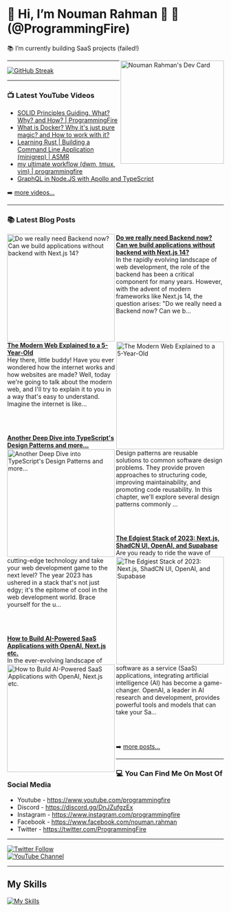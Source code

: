 # 👋 Hi, I’m Nouman Rahman 🚀 🤖 (@ProgrammingFire)
📚 I’m currently building SaaS projects (failed!)

<div align="left">
  <a href="https://app.daily.dev/programmingfire"><img align="right" width="240" src="https://api.daily.dev/devcards/86dba213ca724d5892a77340b0410d32.png?r=r0c" alt="Nouman Rahman's Dev Card"/></a>
</div>

---

[![GitHub Streak](https://streak-stats.demolab.com?user=programmingfire&theme=ayu-mirage&hide_border=true&border_radius=5.4&background=45%2C000000%2C242424)](https://git.io/streak-stats)

---

### 📺 Latest YouTube Videos

<!-- YOUTUBE:START -->
- [SOLID Principles Guiding. What? Why? and How? | ProgrammingFire](https://www.youtube.com/watch?v=_QS7-NHerm4)
- [What is Docker? Why it&#39;s just pure magic? and How to work with it?](https://www.youtube.com/watch?v=8aX13HFghCc)
- [Learning Rust | Building a Command Line Application &lpar;minigrep&rpar; | ASMR](https://www.youtube.com/watch?v=1E6cDAm38YY)
- [my ultimate workflow &lpar;dwm, tmux, vim&rpar; | programmingfire](https://www.youtube.com/watch?v=LVEqwUCeRKc)
- [GraphQL in Node.JS with Apollo and TypeScript](https://www.youtube.com/watch?v=ScvRw00L-5w)
<!-- YOUTUBE:END -->

➡️ [more videos...](https://youtube.com/c/ProgrammingFire)

---

### 📚 Latest Blog Posts

<!-- HASHNODE_BLOG:START -->
<p align="left">
<a href="https://programmingfire.com/do-we-really-need-backend-now-can-we-build-applications-without-backend-with-nextjs-14" title="Do we really need Backend now? Can we build applications without backend with Next.js 14?"><img src="https://cdn.hashnode.com/res/hashnode/image/upload/v1699168176072/a86f9b83-17fe-44ae-b64c-054e2654033b.png" alt="Do we really need Backend now? Can we build applications without backend with Next.js 14?" width="250px" align="left" /></a>
<a href="https://programmingfire.com/do-we-really-need-backend-now-can-we-build-applications-without-backend-with-nextjs-14" title="Do we really need Backend now? Can we build applications without backend with Next.js 14?"><strong>Do we really need Backend now? Can we build applications without backend with Next.js 14?</strong></a>
<br/> In the rapidly evolving landscape of web development, the role of the backend has been a critical component for many years. However, with the advent of modern frameworks like Next.js 14, the question arises: "Do we really need a Backend now? Can we b... </p> <br/> <br/>
<p align="left">
<a href="https://programmingfire.com/the-modern-web-explained-to-a-5-year-old" title="The Modern Web Explained to a 5-Year-Old"><img src="https://cdn.hashnode.com/res/hashnode/image/upload/v1696844471614/d00fca6c-8675-4c09-af80-a12357f2063e.png" alt="The Modern Web Explained to a 5-Year-Old" width="250px" align="right" /></a>
<a href="https://programmingfire.com/the-modern-web-explained-to-a-5-year-old" title="The Modern Web Explained to a 5-Year-Old"><strong>The Modern Web Explained to a 5-Year-Old</strong></a>
<br/> Hey there, little buddy! Have you ever wondered how the internet works and how websites are made? Well, today we're going to talk about the modern web, and I'll try to explain it to you in a way that's easy to understand.
Imagine the internet is like... </p> <br/> <br/>
<p align="left">
<a href="https://programmingfire.com/another-deep-dive-into-typescripts-design-patterns-and-more" title="Another Deep Dive into TypeScript's Design Patterns and more..."><img src="https://cdn.hashnode.com/res/hashnode/image/upload/v1695745600022/2fa1c61c-a031-4207-8920-961f6978c443.png" alt="Another Deep Dive into TypeScript's Design Patterns and more..." width="250px" align="left" /></a>
<a href="https://programmingfire.com/another-deep-dive-into-typescripts-design-patterns-and-more" title="Another Deep Dive into TypeScript's Design Patterns and more..."><strong>Another Deep Dive into TypeScript's Design Patterns and more...</strong></a>
<br/> Design patterns are reusable solutions to common software design problems. They provide proven approaches to structuring code, improving maintainability, and promoting code reusability. In this chapter, we'll explore several design patterns commonly ... </p> <br/> <br/>
<p align="left">
<a href="https://programmingfire.com/the-edgiest-stack-of-2023-nextjs-shadcn-ui-openai-and-supabase" title="The Edgiest Stack of 2023: Next.js, ShadCN UI, OpenAI, and Supabase"><img src="https://cdn.hashnode.com/res/hashnode/image/upload/v1695462839950/e67060eb-fd2e-4333-858c-e4e211f47d5a.png" alt="The Edgiest Stack of 2023: Next.js, ShadCN UI, OpenAI, and Supabase" width="250px" align="right" /></a>
<a href="https://programmingfire.com/the-edgiest-stack-of-2023-nextjs-shadcn-ui-openai-and-supabase" title="The Edgiest Stack of 2023: Next.js, ShadCN UI, OpenAI, and Supabase"><strong>The Edgiest Stack of 2023: Next.js, ShadCN UI, OpenAI, and Supabase</strong></a>
<br/> Are you ready to ride the wave of cutting-edge technology and take your web development game to the next level? The year 2023 has ushered in a stack that's not just edgy; it's the epitome of cool in the web development world. Brace yourself for the u... </p> <br/> <br/>
<p align="left">
<a href="https://programmingfire.com/how-to-build-ai-powered-saas-applications-with-openai-nextjs-etc" title="How to Build AI-Powered SaaS Applications with OpenAI, Next.js etc."><img src="https://cdn.hashnode.com/res/hashnode/image/upload/v1694945929093/5d512036-a32a-460b-8de8-80f1b6b9c665.png" alt="How to Build AI-Powered SaaS Applications with OpenAI, Next.js etc." width="250px" align="left" /></a>
<a href="https://programmingfire.com/how-to-build-ai-powered-saas-applications-with-openai-nextjs-etc" title="How to Build AI-Powered SaaS Applications with OpenAI, Next.js etc."><strong>How to Build AI-Powered SaaS Applications with OpenAI, Next.js etc.</strong></a>
<br/> In the ever-evolving landscape of software as a service (SaaS) applications, integrating artificial intelligence (AI) has become a game-changer. OpenAI, a leader in AI research and development, provides powerful tools and models that can take your Sa... </p> <br/> <br/>
<!-- HASHNODE_BLOG:END -->


➡️ [more posts...](https://programmingfire.com/)

---

### 💻 You Can Find Me On Most Of Social Media

* Youtube - https://www.youtube.com/programmingfire
* Discord - https://discord.gg/DnJZufgzEx
* Instagram - https://www.instagram.com/programmingfire
* Facebook - https://www.facebook.com/nouman.rahman
* Twitter - https://twitter.com/ProgrammingFire

---

[![Twitter Follow](https://img.shields.io/twitter/follow/ProgrammingFire?label=Follow%20On%20Twitter&style=social)](https://twitter.com/ProgrammingFire)
<br>
[![YouTube Channel](https://img.shields.io/youtube/channel/subscribers/UCWOD0-JKR1WfpEf_MhdY2pw?label=Subscribe%20On%20YouTube&style=social)](https://youtube.com/c/ProgrammingFire)

---

## My Skills
[![My Skills](https://skillicons.dev/icons?i=dotnet,cs,js,ts,html,css,wasm,git,vscode,docker,kubernetes,redis,postgres,mongodb,md,linux,graphql,go,figma)](https://skillicons.dev)

